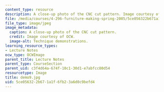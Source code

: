 ```yaml
---
content_type: resource
description: A close-up photo of the CNC cut pattern. Image courtesy of OCW.
file: /media/courses/4-296-furniture-making-spring-2005/5ce056322b671a1f6fb23a6d0c9befd4_demo9.jpg
file_type: image/jpeg
image_metadata:
  caption: A close-up photo of the CNC cut pattern.
  credit: Image courtesy of OCW.
  image-alt: Technique demonstrations.
learning_resource_types:
- Lecture Notes
ocw_type: OCWImage
parent_title: Lecture Notes
parent_type: CourseSection
parent_uid: c3f4d64a-674f-10c1-30d1-e7abfcc80d54
resourcetype: Image
title: demo9.jpg
uid: 5ce05632-2b67-1a1f-6fb2-3a6d0c9befd4
---
```

